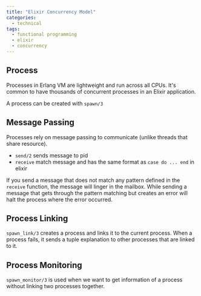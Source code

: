 ```yaml
---
title: "Elixir Concurrency Model"
categories:
  - technical
tags:
  - functional programming
  - elixir
  - concurrency
---
```

## Process

Processes in Erlang VM are lightweight and run across all CPUs. It's common to have thousands of concurrent processes in an Elixir application.

A process can be created with `spawn/3`

## Message Passing

Processes rely on message passing to communicate (unlike threads that share resource).

- `send/2` sends message to pid
- `receive` match message and has the same format as `case do ... end` in elixir

If you send a message that does not match any pattern defined in the `receive` function, the message will linger in the mailbox. While sending a message that gets through the pattern matching but creates an error will halt the process where the error occurred.

## Process Linking

`spawn_link/3` creates a process and links it to the current process. When a process fails, it sends a tuple explanation to other processes that are linked to it.

## Process Monitoring

`spawn_monitor/3` is used when we want to get information of a process without linking two processes together.
